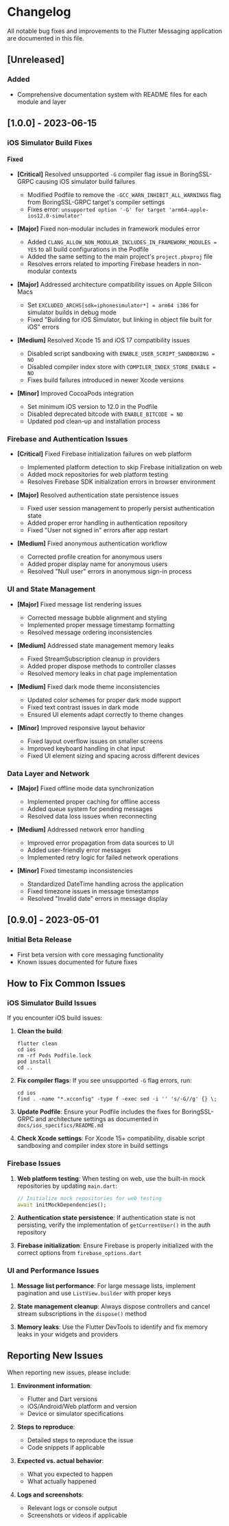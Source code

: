 # Changelog

All notable bug fixes and improvements to the Flutter Messaging application are documented in this file.

## [Unreleased]

### Added
- Comprehensive documentation system with README files for each module and layer

## [1.0.0] - 2023-06-15

### iOS Simulator Build Fixes

#### Fixed
- **[Critical]** Resolved unsupported `-G` compiler flag issue in BoringSSL-GRPC causing iOS simulator build failures
  - Modified Podfile to remove the `-GCC_WARN_INHIBIT_ALL_WARNINGS` flag from BoringSSL-GRPC target's compiler settings
  - Fixes error: `unsupported option '-G' for target 'arm64-apple-ios12.0-simulator'`

- **[Major]** Fixed non-modular includes in framework modules error
  - Added `CLANG_ALLOW_NON_MODULAR_INCLUDES_IN_FRAMEWORK_MODULES = YES` to all build configurations in the Podfile
  - Added the same setting to the main project's `project.pbxproj` file
  - Resolves errors related to importing Firebase headers in non-modular contexts

- **[Major]** Addressed architecture compatibility issues on Apple Silicon Macs
  - Set `EXCLUDED_ARCHS[sdk=iphonesimulator*] = arm64 i386` for simulator builds in debug mode
  - Fixed "Building for iOS Simulator, but linking in object file built for iOS" errors

- **[Medium]** Resolved Xcode 15 and iOS 17 compatibility issues
  - Disabled script sandboxing with `ENABLE_USER_SCRIPT_SANDBOXING = NO`
  - Disabled compiler index store with `COMPILER_INDEX_STORE_ENABLE = NO`
  - Fixes build failures introduced in newer Xcode versions

- **[Minor]** Improved CocoaPods integration
  - Set minimum iOS version to 12.0 in the Podfile
  - Disabled deprecated bitcode with `ENABLE_BITCODE = NO`
  - Updated pod clean-up and installation process

### Firebase and Authentication Issues

- **[Critical]** Fixed Firebase initialization failures on web platform
  - Implemented platform detection to skip Firebase initialization on web
  - Added mock repositories for web platform testing
  - Resolves Firebase SDK initialization errors in browser environment

- **[Major]** Resolved authentication state persistence issues
  - Fixed user session management to properly persist authentication state
  - Added proper error handling in authentication repository
  - Fixed "User not signed in" errors after app restart

- **[Medium]** Fixed anonymous authentication workflow
  - Corrected profile creation for anonymous users
  - Added proper display name for anonymous users
  - Resolved "Null user" errors in anonymous sign-in process

### UI and State Management

- **[Major]** Fixed message list rendering issues
  - Corrected message bubble alignment and styling
  - Implemented proper message timestamp formatting
  - Resolved message ordering inconsistencies

- **[Medium]** Addressed state management memory leaks
  - Fixed StreamSubscription cleanup in providers
  - Added proper dispose methods to controller classes
  - Resolved memory leaks in chat page implementation

- **[Medium]** Fixed dark mode theme inconsistencies
  - Updated color schemes for proper dark mode support
  - Fixed text contrast issues in dark mode
  - Ensured UI elements adapt correctly to theme changes

- **[Minor]** Improved responsive layout behavior
  - Fixed layout overflow issues on smaller screens
  - Improved keyboard handling in chat input
  - Fixed UI element sizing and spacing across different devices

### Data Layer and Network

- **[Major]** Fixed offline mode data synchronization
  - Implemented proper caching for offline access
  - Added queue system for pending messages
  - Resolved data loss issues when reconnecting

- **[Medium]** Addressed network error handling
  - Improved error propagation from data sources to UI
  - Added user-friendly error messages
  - Implemented retry logic for failed network operations

- **[Minor]** Fixed timestamp inconsistencies
  - Standardized DateTime handling across the application
  - Fixed timezone issues in message timestamps
  - Resolved "Invalid date" errors in message display

## [0.9.0] - 2023-05-01

### Initial Beta Release

- First beta version with core messaging functionality
- Known issues documented for future fixes

## How to Fix Common Issues

### iOS Simulator Build Issues

If you encounter iOS build issues:

1. **Clean the build**:
   ```
   flutter clean
   cd ios
   rm -rf Pods Podfile.lock
   pod install
   cd ..
   ```

2. **Fix compiler flags**:
   If you see unsupported `-G` flag errors, run:
   ```
   cd ios
   find . -name "*.xcconfig" -type f -exec sed -i '' 's/-G//g' {} \;
   ```

3. **Update Podfile**:
   Ensure your Podfile includes the fixes for BoringSSL-GRPC and architecture settings as documented in `docs/ios_specifics/README.md`

4. **Check Xcode settings**:
   For Xcode 15+ compatibility, disable script sandboxing and compiler index store in build settings

### Firebase Issues

1. **Web platform testing**:
   When testing on web, use the built-in mock repositories by updating `main.dart`:
   ```dart
   // Initialize mock repositories for web testing
   await initMockDependencies();
   ```

2. **Authentication state persistence**:
   If authentication state is not persisting, verify the implementation of `getCurrentUser()` in the auth repository

3. **Firebase initialization**:
   Ensure Firebase is properly initialized with the correct options from `firebase_options.dart`

### UI and Performance Issues

1. **Message list performance**:
   For large message lists, implement pagination and use `ListView.builder` with proper keys

2. **State management cleanup**:
   Always dispose controllers and cancel stream subscriptions in the `dispose()` method

3. **Memory leaks**:
   Use the Flutter DevTools to identify and fix memory leaks in your widgets and providers

## Reporting New Issues

When reporting new issues, please include:

1. **Environment information**:
   - Flutter and Dart versions
   - iOS/Android/Web platform and version
   - Device or simulator specifications

2. **Steps to reproduce**:
   - Detailed steps to reproduce the issue
   - Code snippets if applicable

3. **Expected vs. actual behavior**:
   - What you expected to happen
   - What actually happened

4. **Logs and screenshots**:
   - Relevant logs or console output
   - Screenshots or videos if applicable 
